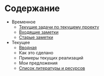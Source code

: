 # Содержание
 * Временное
	- [Текущие задачи по текущему проекту](todo.md)
	- [Входящие заметки](heap.md)
	- [Старые заметки](old_records/index.md)
 * Текущее
	- [Вводная](intro.md)
	- Как это сделано
	- Примеры текущих реализаций
	- Мои предложения
	- [Список литературы и ресурсов](appendix.md)